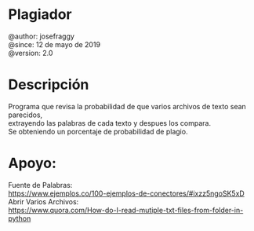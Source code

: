 # Plagiador
 @author: josefraggy <br />
 @since: 12 de mayo de 2019 <br />
 @version: 2.0 <br />

# Descripción
Programa que revisa la probabilidad de que varios archivos de texto sean parecidos,<br /> extrayendo las palabras de cada texto y despues los compara. <br />
Se obteniendo un porcentaje de probabilidad de plagio.

# Apoyo:
Fuente de Palabras: <br />
https://www.ejemplos.co/100-ejemplos-de-conectores/#ixzz5ngoSK5xD <br />
Abrir Varios Archivos: <br />
https://www.quora.com/How-do-I-read-mutiple-txt-files-from-folder-in-python
